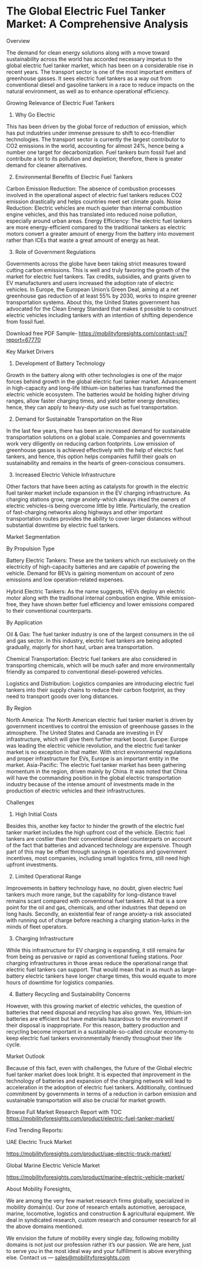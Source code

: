 # The Global Electric Fuel Tanker Market: A Comprehensive Analysis

Overview

The demand for clean energy solutions along with a move toward sustainability across the world has accorded necessary impetus to the global electric fuel tanker market, which has been on a considerable rise in recent years. The transport sector is one of the most important emitters of greenhouse gasses. It sees electric fuel tankers as a way out from conventional diesel and gasoline tankers in a race to reduce impacts on the natural environment, as well as to enhance operational efficiency.

Growing Relevance of Electric Fuel Tankers

1. Why Go Electric

This has been driven by the global force of reduction of emission, which has put industries under immense pressure to shift to eco-friendlier technologies. The transport sector is currently the largest contributor to CO2 emissions in the world, accounting for almost 24%, hence being a number one target for decarbonization. Fuel tankers burn fossil fuel and contribute a lot to its pollution and depletion; therefore, there is greater demand for cleaner alternatives.

2. Environmental Benefits of Electric Fuel Tankers

Carbon Emission Reduction: The absence of combustion processes involved in the operational aspect of electric fuel tankers reduces CO2 emission drastically and helps countries meet set climate goals.
Noise Reduction: Electric vehicles are much quieter than internal combustion engine vehicles, and this has translated into reduced noise pollution, especially around urban areas.
Energy Efficiency: The electric fuel tankers are more energy-efficient compared to the traditional tankers as electric motors convert a greater amount of energy from the battery into movement rather than ICEs that waste a great amount of energy as heat.

3. Role of Government Regulations

Governments across the globe have been taking strict measures toward cutting carbon emissions. This is well and truly favoring the growth of the market for electric fuel tankers. Tax credits, subsidies, and grants given to EV manufacturers and users increased the adoption rate of electric vehicles. In Europe, the European Union’s Green Deal, aiming at a net greenhouse gas reduction of at least 55% by 2030, works to inspire greener transportation systems. About this, the United States government has advocated for the Clean Energy Standard that makes it possible to construct electric vehicles including tankers with an intention of shifting dependence from fossil fuel.

Download free PDF Sample- https://mobilityforesights.com/contact-us/?report=67770

Key Market Drivers

1. Development of Battery Technology

Growth in the battery along with other technologies is one of the major forces behind growth in the global electric fuel tanker market. Advancement in high-capacity and long-life lithium-ion batteries has transformed the electric vehicle ecosystem. The batteries would be holding higher driving ranges, allow faster charging times, and yield better energy densities; hence, they can apply to heavy-duty use such as fuel transportation.

2. Demand for Sustainable Transportation on the Rise

In the last few years, there has been an increased demand for sustainable transportation solutions on a global scale. Companies and governments work very diligently on reducing carbon footprints. Low emission of greenhouse gasses is achieved effectively with the help of electric fuel tankers, and hence, this option helps companies fulfill their goals on sustainability and remains in the hearts of green-conscious consumers.

3. Increased Electric Vehicle Infrastructure

Other factors that have been acting as catalysts for growth in the electric fuel tanker market include expansion in the EV charging infrastructure. As charging stations grow, range anxiety-which always irked the owners of electric vehicles-is being overcome little by little. Particularly, the creation of fast-charging networks along highways and other important transportation routes provides the ability to cover larger distances without substantial downtime by electric fuel tankers.

Market Segmentation

By Propulsion Type

Battery Electric Tankers: These are the tankers which run exclusively on the electricity of high-capacity batteries and are capable of powering the vehicle. Demand for BEVs is gaining momentum on account of zero emissions and low operation-related expenses.

Hybrid Electric Tankers: As the name suggests, HEVs deploy an electric motor along with the traditional internal combustion engine. While emission-free, they have shown better fuel efficiency and lower emissions compared to their conventional counterparts.

By Application

Oil & Gas: The fuel tanker industry is one of the largest consumers in the oil and gas sector. In this industry, electric fuel tankers are being adopted gradually, majorly for short haul, urban area transportation.

Chemical Transportation: Electric fuel tankers are also considered in transporting chemicals, which will be much safer and more environmentally friendly as compared to conventional diesel-powered vehicles.

Logistics and Distribution: Logistics companies are introducing electric fuel tankers into their supply chains to reduce their carbon footprint, as they need to transport goods over long distances.

By Region

North America: The North American electric fuel tanker market is driven by government incentives to control the emission of greenhouse gasses in the atmosphere. The United States and Canada are investing in EV infrastructure, which will give them further market boost. Europe: Europe was leading the electric vehicle revolution, and the electric fuel tanker market is no exception in that matter. With strict environmental regulations and proper infrastructure for EVs, Europe is an important entity in the market. Asia-Pacific: The electric fuel tanker market has been gathering momentum in the region, driven mainly by China. It was noted that China will have the commanding position in the global electric transportation industry because of the intense amount of investments made in the production of electric vehicles and their infrastructures.

Challenges

1. High Initial Costs

Besides this, another key factor to hinder the growth of the electric fuel tanker market includes the high upfront cost of the vehicle. Electric fuel tankers are costlier than their conventional diesel counterparts on account of the fact that batteries and advanced technology are expensive. Though part of this may be offset through savings in operations and government incentives, most companies, including small logistics firms, still need high upfront investments.

2. Limited Operational Range

Improvements in battery technology have, no doubt, given electric fuel tankers much more range, but the capability for long-distance travel remains scant compared with conventional fuel tankers. All that is a sore point for the oil and gas, chemicals, and other industries that depend on long hauls. Secondly, an existential fear of range anxiety-a risk associated with running out of charge before reaching a charging station-lurks in the minds of fleet operators.

3. Charging Infrastructure

While this infrastructure for EV charging is expanding, it still remains far from being as pervasive or rapid as conventional fueling stations. Poor charging infrastructures in those areas reduce the operational range that electric fuel tankers can support. That would mean that in as much as large-battery electric tankers have longer charge times, this would equate to more hours of downtime for logistics companies.

4. Battery Recycling and Sustainability Concerns

However, with this growing market of electric vehicles, the question of batteries that need disposal and recycling has also grown. Yes, lithium-ion batteries are efficient but have materials hazardous to the environment if their disposal is inappropriate. For this reason, battery production and recycling become important in a sustainable-so-called circular economy-to keep electric fuel tankers environmentally friendly throughout their life cycle.

Market Outlook

Because of this fact, even with challenges, the future of the Global electric fuel tanker market does look bright. It is expected that improvement in the technology of batteries and expansion of the charging network will lead to acceleration in the adoption of electric fuel tankers. Additionally, continued commitment by governments in terms of a reduction in carbon emission and sustainable transportation will also be crucial for market growth.

Browse Full Market Research Report with TOC https://mobilityforesights.com/product/electric-fuel-tanker-market/

Find Trending Reports:

UAE Electric Truck Market

https://mobilityforesights.com/product/uae-electric-truck-market/

Global Marine Electric Vehicle Market

https://mobilityforesights.com/product/marine-electric-vehicle-market/

About Mobility Foresights,

We are among the very few market research firms globally, specialized in mobility domain(s). Our zone of research entails automotive, aerospace, marine, locomotive, logistics and construction & agricultural equipment. We deal in syndicated research, custom research and consumer research for all the above domains mentioned.

We envision the future of mobility every single day, following mobility domains is not just our profession rather it’s our passion. We are here, just to serve you in the most ideal way and your fulfillment is above everything else. Contact us — sales@mobilityforesights.com
